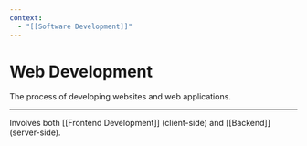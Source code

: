```yaml
---
context:
  - "[[Software Development]]"
---
```


# Web Development

The process of developing websites and web applications.

---

Involves both [[Frontend Development]] (client-side) and [[Backend]] (server-side).
